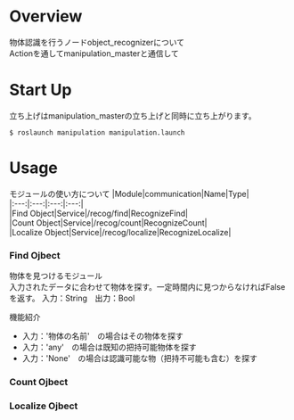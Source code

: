 # Overview  
物体認識を行うノードobject_recognizerについて  
Actionを通してmanipulation_masterと通信して  
  
# Start Up  
立ち上げはmanipulation_masterの立ち上げと同時に立ち上がります。  
  
    $ roslaunch manipulation manipulation.launch  
  
# Usage  
モジュールの使い方について
  |Module|communication|Name|Type|  
  |:---:|:---:|:---:|:---:|  
  |Find Object|Service|/recog/find|RecognizeFind|  
  |Count Object|Service|/recog/count|RecognizeCount|  
  |Localize Object|Service|/recog/localize|RecognizeLocalize|  
  
### Find Ojbect  
物体を見つけるモジュール  
入力されたデータに合わせて物体を探す。一定時間内に見つからなければFalseを返す。
入力：String　出力：Bool

機能紹介
- 入力：'物体の名前'　の場合はその物体を探す
- 入力：'any'　の場合は既知の把持可能物体を探す  
- 入力：'None'　の場合は認識可能な物（把持不可能も含む）を探す  

### Count Ojbect  

### Localize Ojbect  
